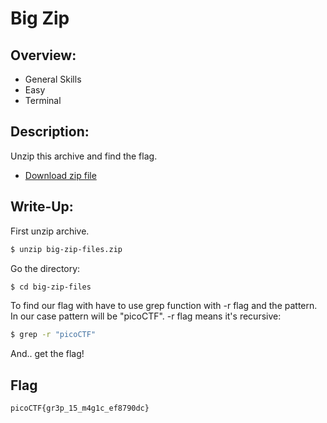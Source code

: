 # Big Zip

## Overview:
* General Skills
* Easy
* Terminal

## Description:
Unzip this archive and find the flag.
* [Download zip file](https://artifacts.picoctf.net/c/505/big-zip-files.zip)

## Write-Up:
First unzip archive.
```bash
$ unzip big-zip-files.zip
```
Go the directory:
```bash
$ cd big-zip-files
```
To find our flag with have to use grep function with -r flag and the pattern. In our case pattern will be "picoCTF". -r flag means it's recursive:
```bash
$ grep -r "picoCTF"
```
And.. get the flag!

## Flag
```
picoCTF{gr3p_15_m4g1c_ef8790dc}
```
